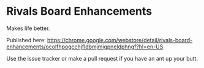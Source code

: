 # Rivals Board Enhancements

Makes life better.

Published here: https://chrome.google.com/webstore/detail/rivals-board-enhancements/ocolfhpogcchjfldbmjmigpneldphngf?hl=en-US

Use the issue tracker or make a pull request if you have an ant up your butt.
